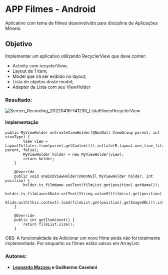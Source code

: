 # APP Filmes - Android

Aplicativo com tema de filmes desenvolvido para disciplina de Aplicações Móveis.

## Objetivo
Implementar um aplicativo utilizando RecyclerView que deve conter:
- Activity com recyclerView;
- Layout de 1 item;
- Model que irá ser exibido no layout;
- Lista de objetos deste model;
- Adapter da Lista com seu ViewHolder

### Resultado:
![Screen_Recording_20220416-141230_ListaFilmesRecyclerView](https://user-images.githubusercontent.com/63673408/163685146-229234e1-d475-4e3f-b7f2-ae688612bff2.gif)

#### Implementação

    public MyViewHolder onCreateViewHolder(@NonNull ViewGroup parent, int viewType) {
            View view = LayoutInflater.from(parent.getContext()).inflate(R.layout.one_line_film, parent, false);
            MyViewHolder holder = new MyViewHolder(view);
            return holder;
        }
    
        @Override
        public void onBindViewHolder(@NonNull MyViewHolder holder, int position) {
            holder.tv_filmName.setText(filmList.get(position).getName());
            holder.tv_filmLaunchDate.setText(String.valueOf(filmList.get(position).getDateOfLaunch()));
            Glide.with(this.context).load(filmList.get(position).getImageURL()).into(holder.iv_filmPic);
        }
    
        @Override
        public int getItemCount() {
            return filmList.size();
        }

OBS: A funcionalidade de Adicionar um novo filme ainda não foi totalmente implementada. Por enquanto os filmes estão salvos em ArrayList.

### Autores:
* **[Leonardo Mazzeu](https://github.com/leomazzeu "Leonardo Mazzeu") e Guilherme Caselani**
